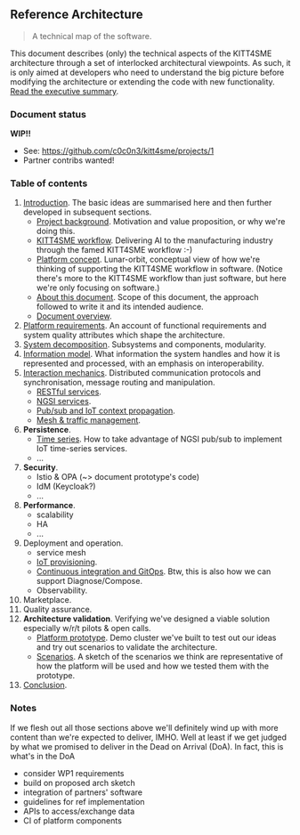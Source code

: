 Reference Architecture
----------------------
> A technical map of the software.

This document describes (only) the technical aspects of the KITT4SME
architecture through a set of interlocked architectural viewpoints.
As such, it is only aimed at developers who need to understand the
big picture before modifying the architecture or extending the code
with new functionality. [Read the executive summary][abstract].


### Document status

**WIP!!**

* See: https://github.com/c0c0n3/kitt4sme/projects/1
* Partner contribs wanted!


### Table of contents

1. [Introduction][intro]. The basic ideas are summarised here and then
   further developed in subsequent sections.
    - [Project background][into.motivation]. Motivation and value proposition,
      or why we're doing this.
    - [KITT4SME workflow][intro.workflow]. Delivering AI to the manufacturing
      industry through the famed KITT4SME workflow :-)
    - [Platform concept][intro.platform]. Lunar-orbit, conceptual view of
      how we're thinking of supporting the KITT4SME workflow in software.
      (Notice there's more to the KITT4SME workflow than just software, but
      here we're only focusing on software.)
    - [About this document][intro.about]. Scope of this document, the approach
      followed to write it and its intended audience.
    - [Document overview][intro.overview].
2. [Platform requirements][view.req]. An account of functional requirements
   and system quality attributes which shape the architecture.
3. [System decomposition][view.conceptual]. Subsystems and components,
   modularity.
4. [Information model][view.data]. What information the system handles and
   how it is represented and processed, with an emphasis on interoperability.
5. [Interaction mechanics][view.ipc]. Distributed communication protocols and
   synchronisation, message routing and manipulation.
    - [RESTful services][view.rest].
    - [NGSI services][view.ngsi-svc].
    - [Pub/sub and IoT context propagation][view.pub-sub].
    - [Mesh & traffic management][view.interception].
6. **Persistence**.
    - [Time series][view.times-series]. How to take advantage of NGSI pub/sub
      to implement IoT time-series services.
    - ...
7. **Security**.
    - Istio & OPA (~> document prototype's code)
    - IdM (Keycloak?)
    - ...
8. **Performance**.
    - scalability
    - HA
    - ...
9. Deployment and operation.
    - service mesh
    - [IoT provisioning][view.provisioning].
    - [Continuous integration and GitOps][view.ci]. Btw, this is also how
      we can support Diagnose/Compose.
    - Observability.
10. Marketplace.
11. Quality assurance.
12. **Architecture validation**. Verifying we've designed a viable solution
   especially w/r/t pilots & open calls.
    - [Platform prototype][proto]. Demo cluster we've built to test out our
      ideas and try out scenarios to validate the architecture.
    - [Scenarios][scenarios]. A sketch of the scenarios we think are
      representative of how the platform will be used and how we tested
      them with the prototype.
13. [Conclusion][conclusion].


### Notes

If we flesh out all those sections above we'll definitely wind up with
more content than we're expected to deliver, IMHO. Well at least if we
get judged by what we promised to deliver in the Dead on Arrival (DoA).
In fact, this is what's in the DoA

* consider WP1 requirements
* build on proposed arch sketch
* integration of partners' software
* guidelines for ref implementation
* APIs to access/exchange data
* CI of platform components




[abstract]: ./abstract.md
[conclusion]: ./conclusion.md
[intro]: ./intro/README.md
[intro.about]: ./intro/about.md
[into.motivation]: ./intro/motivation.md
[intro.overview]: ./intro/overview.md
[intro.platform]: ./intro/platform.md
[intro.workflow]: ./intro/workflow.md
[proto]: ../poc/README.md
[scenarios]: ./scenarios.md
[view.ci]: ./mesh/gitops.md
[view.conceptual]: ./conceptual-view/system-decomposition.md
[view.data]: ./fw-middleware/data.md
[view.interception]: ./mesh/interception.md
[view.ipc]: ./ipc.md
[view.ngsi-svc]: ./fw-middleware/ngsi-services.md
[view.provisioning]: ./fw-middleware/provisioning.md
[view.pub-sub]: ./fw-middleware/ctx-change-propagation.md
[view.req]: ./requirements.md
[view.rest]: ./rest.md
[view.times-series]: ./fw-middleware/time-series.md
